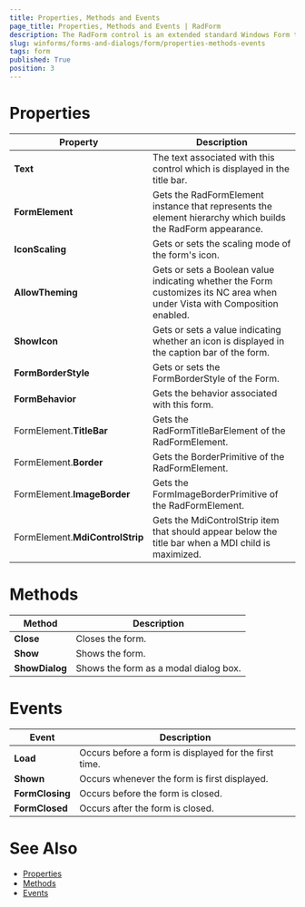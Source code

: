 ```yaml
---
title: Properties, Methods and Events
page_title: Properties, Methods and Events | RadForm
description: The RadForm control is an extended standard Windows Form that fully supports the Telerik Presentation Framework (TPF) and the Telerik's theming mechanism.
slug: winforms/forms-and-dialogs/form/properties-methods-events
tags: form
published: True
position: 3 
---
```


# Properties

|Property|Description|
|----|----|
|__Text__|The text associated with this control which is displayed in the title bar.|
|__FormElement__|Gets the RadFormElement instance that represents the element hierarchy which builds the RadForm appearance.|
|__IconScaling__|Gets or sets the scaling mode of the form's icon.|
|__AllowTheming__|Gets or sets a Boolean value indicating whether the Form customizes its NC area when under Vista with Composition enabled.|
|__ShowIcon__|Gets or sets a value indicating whether an icon is displayed in the caption bar of the form.|
|__FormBorderStyle__|Gets or sets the FormBorderStyle of the Form.|
|__FormBehavior__|Gets the behavior associated with this form.|
|FormElement.__TitleBar__|Gets the RadFormTitleBarElement of the RadFormElement.|
|FormElement.__Border__|Gets the BorderPrimitive of the RadFormElement.|
|FormElement.__ImageBorder__|Gets the FormImageBorderPrimitive of the RadFormElement.|
|FormElement.__MdiControlStrip__|Gets the MdiControlStrip item that should appear below the title bar when a MDI child is maximized.|

# Methods

|Method|Description|
|----|----|
|__Close__|Closes the form.|
|__Show__|Shows the form.|
|__ShowDialog__|Shows the form as a modal dialog box.|

# Events

|Event|Description|
|----|----|
|__Load__|Occurs before a form is displayed for the first time.|
|__Shown__|Occurs whenever the form is first displayed.|
|__FormClosing__|Occurs before the form is closed.|
|__FormClosed__|Occurs after the form is closed.|

# See Also

* [Properties](https://docs.telerik.com/devtools/winforms/api/telerik.wincontrols.ui.radform.html#properties)
* [Methods](https://docs.telerik.com/devtools/winforms/api/telerik.wincontrols.ui.radform.html#methods)
* [Events](https://docs.telerik.com/devtools/winforms/api/telerik.wincontrols.ui.radformcontrolbase.html#events)





